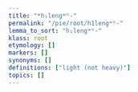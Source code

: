 ```yaml
---
title: "*h₁lengʷʰ-"
permalink: "/pie/root/h1lengʷʰ-"
lemma_to_sort: "h₁lengʷʰ-"
klass: root
etymology: []
markers: []
synonyms: []
definitions: ["light (not heavy)"]
topics: []
---
```

